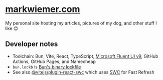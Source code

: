 # [markwiemer.com](https://markwiemer.com)

My personal site hosting my articles, pictures of my dog, and other stuff I like 😊

## Developer notes

- Toolchain: Bun, Vite, React, TypeScript, [Microsoft Fluent UI v9](https://react.fluentui.dev), GitHub Actions, GitHub Pages, and Namecheap
- `bun.lockb` is [Bun's binary lockfile](https://bun.sh/docs/install/lockfile)
- See also [@vitejs/plugin-react-swc](https://github.com/vitejs/vite-plugin-react-swc) which uses [SWC](https://swc.rs/) for Fast Refresh
